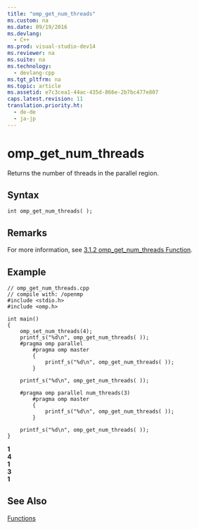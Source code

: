 ```yaml
---
title: "omp_get_num_threads"
ms.custom: na
ms.date: 09/19/2016
ms.devlang: 
  - C++
ms.prod: visual-studio-dev14
ms.reviewer: na
ms.suite: na
ms.technology: 
  - devlang-cpp
ms.tgt_pltfrm: na
ms.topic: article
ms.assetid: e7c3cea1-44ac-435d-866e-2b7bc477e807
caps.latest.revision: 11
translation.priority.ht: 
  - de-de
  - ja-jp
---
```

# omp_get_num_threads
Returns the number of threads in the parallel region.  
  
## Syntax  
  
```  
int omp_get_num_threads( );  
```  
  
## Remarks  
 For more information, see [3.1.2 omp_get_num_threads Function](../vs140/3.1.2-omp_get_num_threads-Function.md).  
  
## Example  
  
```  
// omp_get_num_threads.cpp  
// compile with: /openmp  
#include <stdio.h>  
#include <omp.h>  
  
int main()  
{  
    omp_set_num_threads(4);  
    printf_s("%d\n", omp_get_num_threads( ));  
    #pragma omp parallel  
        #pragma omp master  
        {  
            printf_s("%d\n", omp_get_num_threads( ));  
        }  
  
    printf_s("%d\n", omp_get_num_threads( ));  
  
    #pragma omp parallel num_threads(3)  
        #pragma omp master  
        {  
            printf_s("%d\n", omp_get_num_threads( ));  
        }  
  
    printf_s("%d\n", omp_get_num_threads( ));  
}  
```  
  
 **1**  
**4**  
**1**  
**3**  
**1**   
## See Also  
 [Functions](../vs140/OpenMP-Functions.md)